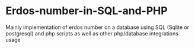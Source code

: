 # Erdos-number-in-SQL-and-PHP
Mainly implementation of erdos number on a database using SQL (Sqlite or postgresql) and php scripts as well as other php/database integrations usage

